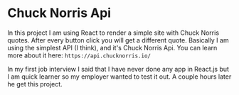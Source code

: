 # Chuck Norris Api #

In this project I am using React to render a simple site with Chuck Norris quotes. 
After every button click you will get a different quote.
Basically I am using the simplest API (I think), and it's Chuck Norris Api.
You can learn more about it here:
`https://api.chucknorris.io/`

In my first job interview I said that I have never done any app in React.js but I am quick learner so my employer wanted to test it out. A couple hours later he get this project.